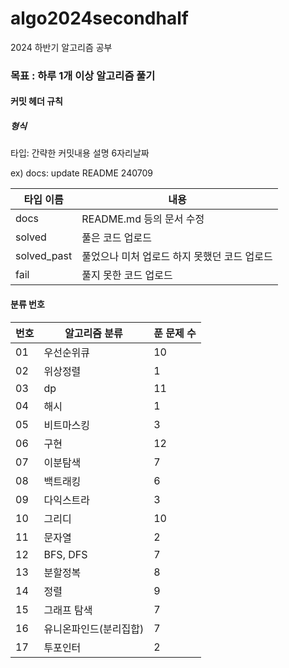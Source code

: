 # algo2024secondhalf

2024 하반기 알고리즘 공부

### 목표 : 하루 1개 이상 알고리즘 풀기

[문제풀이 상황 노션]:https://potent-light-313.notion.site/2024-8ef158496c324f85921834d1b9517fb5?pvs=4



#### 커밋 헤더 규칙

##### 형식

타입: 간략한 커밋내용 설명 6자리날짜

ex) docs: update README 240709



| 타입 이름  | 내용 |
|----|----|
| docs | README.md 등의 문서 수정 |
| solved | 풀은 코드 업로드 |
| solved_past | 풀었으나 미처 업로드 하지 못했던 코드 업로드 |
| fail | 풀지 못한 코드 업로드 |



#### 분류 번호

| 번호 |알고리즘 분류|푼 문제 수|
|----|----|----|
|01|우선순위큐|10|
|02|위상정렬|1|
|03|dp|11|
|04|해시|1|
|05|비트마스킹|3|
|06|구현|12|
|07|이분탐색|7|
|08|백트래킹|6|
|09|다익스트라|3|
|10|그리디|10|
|11|문자열|2|
|12|BFS, DFS|7|
|13|분할정복|8|
|14|정렬| 9          |
|15|그래프 탐색|7|
|16|유니온파인드(분리집합)|7|
|17|투포인터|2|
